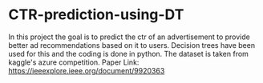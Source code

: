 # CTR-prediction-using-DT
In this project the goal is to predict the ctr of an advertisement to provide better ad recommendations based on it to users. Decision trees have been used for this and the coding is done in python. The dataset is taken from kaggle's azure competition.
Paper Link: https://ieeexplore.ieee.org/document/9920363
